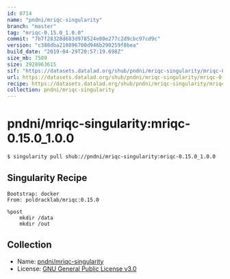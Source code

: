 ```yaml
---
id: 8714
name: "pndni/mriqc-singularity"
branch: "master"
tag: "mriqc-0.15.0_1.0.0"
commit: "7b7f28328d683d978524e80e277c2d9cbc97cd9c"
version: "c388dba210896700d946b290259f8bea"
build_date: "2019-04-29T20:57:19.698Z"
size_mb: 7589
size: 2928963615
sif: "https://datasets.datalad.org/shub/pndni/mriqc-singularity/mriqc-0.15.0_1.0.0/2019-04-29-7b7f2832-c388dba2/c388dba210896700d946b290259f8bea.simg"
url: https://datasets.datalad.org/shub/pndni/mriqc-singularity/mriqc-0.15.0_1.0.0/2019-04-29-7b7f2832-c388dba2/
recipe: https://datasets.datalad.org/shub/pndni/mriqc-singularity/mriqc-0.15.0_1.0.0/2019-04-29-7b7f2832-c388dba2/Singularity
collection: pndni/mriqc-singularity
---
```


# pndni/mriqc-singularity:mriqc-0.15.0_1.0.0

```bash
$ singularity pull shub://pndni/mriqc-singularity:mriqc-0.15.0_1.0.0
```

## Singularity Recipe

```singularity
Bootstrap: docker
From: poldracklab/mriqc:0.15.0

%post
    mkdir /data
    mkdir /out
```

## Collection

 - Name: [pndni/mriqc-singularity](https://github.com/pndni/mriqc-singularity)
 - License: [GNU General Public License v3.0](https://api.github.com/licenses/gpl-3.0)

